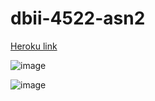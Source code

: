 # dbii-4522-asn2

[Heroku link](https://comp4522-a2.herokuapp.com/)



![image](https://user-images.githubusercontent.com/4460101/186308794-07377d34-4c84-48ff-a1b6-544ef47483bb.png)

![image](https://user-images.githubusercontent.com/4460101/186309136-f865d809-ef73-49a5-ac27-4ef0c1bb5eec.png)

